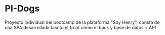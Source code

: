 # PI-Dogs


Proyecto individual del bootcamp de la plataforma "Soy Henry", consta de una SPA desarrollada tasnto el front como el back y base de datos + API
